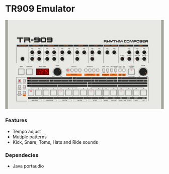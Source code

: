 # TR909 Emulator


![alt tag](https://github.com/AngelAriasGlez/TR909/blob/master/src/com/dehox/bg909.png)

### Features

- Tempo adjust
- Mutiple patterns
- Kick, Snare, Toms, Hats and Ride sounds


### Dependecies
- Java portaudio

